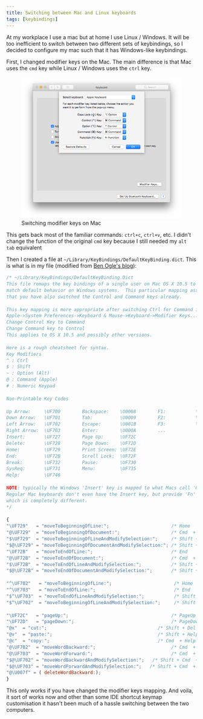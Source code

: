 ```yaml
---
title: Switching between Mac and Linux keyboards
tags: [keybindings]
---
```


At my workplace I use a mac but at home I use Linux / Windows. It will be too inefficient to switch between two different sets of keybindings, so I decided to configure my mac such that it has Windows-like keybindings.
<!--more-->

First, I changed modifier keys on the Mac. The main difference is that Mac uses the `cmd` key while Linux / Windows uses the `ctrl` key.

<figure class="no-border">
  <img src="/img/mac-keybindings.png" title="Switching modifier keys on Mac" alt="Switching modifier keys on Mac">
  <figcaption>Switching modifier keys on Mac</figcaption>
</figure>

This gets back most of the familiar commands: `ctrl+c`, `ctrl+v`, etc. I didn't change the function of the original `cmd` key because I still needed my `alt tab` equivalent

Then I created a file at `~/Library/KeyBindings/DefaultKeyBinding.dict`. This is what is in my file (modified from [Ben Ogle's blog](http://benogle.com/2010/01/18/windowslinux-developers-remap-your-mac.html)):

```js
/* ~/Library/KeyBindings/DefaultKeyBinding.Dict
This file remaps the key bindings of a single user on Mac OS X 10.5 to more closely
match default behavior on Windows systems.  This particular mapping assumes
that you have also switched the Control and Command keys already.

This key mapping is more appropriate after switching Ctrl for Command in this menu:
Apple->System Preferences->Keyboard & Mouse->Keyboard->Modifier Keys...->
Change Control Key to Command
Change Command key to Control
This applies to OS X 10.5 and possibly other versions.

Here is a rough cheatsheet for syntax.
Key Modifiers
^ : Ctrl
$ : Shift
~ : Option (Alt)
@ : Command (Apple)
# : Numeric Keypad

Non-Printable Key Codes

Up Arrow:     \UF700        Backspace:    \U0008        F1:           \UF704
Down Arrow:   \UF701        Tab:          \U0009        F2:           \UF705
Left Arrow:   \UF702        Escape:       \U001B        F3:           \UF706
Right Arrow:  \UF703        Enter:        \U000A        ...
Insert:       \UF727        Page Up:      \UF72C
Delete:       \UF728        Page Down:    \UF72D
Home:         \UF729        Print Screen: \UF72E
End:          \UF72B        Scroll Lock:  \UF72F
Break:        \UF732        Pause:        \UF730
SysReq:       \UF731        Menu:         \UF735
Help:         \UF746

NOTE: typically the Windows 'Insert' key is mapped to what Macs call 'Help'.
Regular Mac keyboards don't even have the Insert key, but provide 'Fn' instead,
which is completely different.
*/

{
"\UF729"   = "moveToBeginningOfLine:";                       /* Home         */
"@\UF729"  = "moveToBeginningOfDocument:";                   /* Cmd  + Home  */
"$\UF729"  = "moveToBeginningOfLineAndModifySelection:";     /* Shift + Home */
"$@\UF729" = "moveToBeginningOfDocumentAndModifySelection:"; /* Shift + Cmd  + Home */
"\UF72B"   = "moveToEndOfLine:";                             /* End          */
"@\UF72B"  = "moveToEndOfDocument:";                         /* Cmd  + End   */
"$\UF72B"  = "moveToEndOfLineAndModifySelection:";           /* Shift + End  */
"$@\UF72B" = "moveToEndOfDocumentAndModifySelection:";       /* Shift + Cmd  + End */

"^\UF702"   = "moveToBeginningOfLine:";                       /* Home         */
"^\UF703"   = "moveToEndOfLine:";                             /* End          */
"$^\UF703"  = "moveToEndOfLineAndModifySelection:";           /* Shift + End  */
"$^\UF702"  = "moveToBeginningOfLineAndModifySelection:";     /* Shift + Home */

"\UF72C"   = "pageUp:";                                      /* PageUp       */
"\UF72D"   = "pageDown:";                                    /* PageDown     */
"@x"  = "cut:";                                         /* Shift + Del  */
"@v"  = "paste:";                                       /* Shift + Help */
"@c"  = "copy:";                                        /* Cmd  + Help (Ins) */
"@\UF702"  = "moveWordBackward:";                            /* Cmd  + LeftArrow */
"@\UF703"  = "moveWordForward:";                             /* Cmd  + RightArrow */
"$@\UF702" = "moveWordBackwardAndModifySelection:";   /* Shift + Cmd  + Leftarrow */
"$@\UF703" = "moveWordForwardAndModifySelection:";   /* Shift + Cmd  + Rightarrow */
"@\U007f" = ( deleteWordBackward:);
}
```

This only works if you have changed the modifier keys mapping. And voila, it sort of works now and other than some IDE shortcut keymap customisation it hasn't been much of a hassle switching between the two computers.
